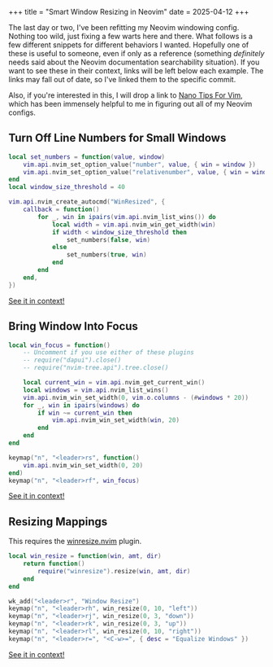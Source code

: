 +++
title = "Smart Window Resizing in Neovim"
date = 2025-04-12
+++

The last day or two, I've been refitting my Neovim windowing config.
Nothing too wild, just fixing a few warts here and there.
What follows is a few different snippets for different behaviors I wanted.
Hopefully one of these is useful to someone, even if only as a reference (something *definitely* needs said about the Neovim documentation searchability situation).
If you want to see these in their context, links will be left below each example.
The links may fall out of date, so I've linked them to the specific commit.

Also, if you're interested in this, I will drop a link to [Nano Tips For Vim](https://nanotipsforvim.prose.sh/), which has been immensely helpful to me in figuring out all of my Neovim configs.

## Turn Off Line Numbers for Small Windows

```lua
local set_numbers = function(value, window)
	vim.api.nvim_set_option_value("number", value, { win = window })
	vim.api.nvim_set_option_value("relativenumber", value, { win = window })
end
local window_size_threshold = 40

vim.api.nvim_create_autocmd("WinResized", {
	callback = function()
		for _, win in ipairs(vim.api.nvim_list_wins()) do
			local width = vim.api.nvim_win_get_width(win)
			if width < window_size_threshold then
				set_numbers(false, win)
			else
				set_numbers(true, win)
			end
		end
	end,
})
```
[See it in context!](https://github.com/brennenputh/dotfiles/blob/cf2246d3eea2f0b1a14ca31be448d00a74fe16ae/nvim/lua/autocmds.lua#L67-L86)

## Bring Window Into Focus

```lua
local win_focus = function()
    -- Uncomment if you use either of these plugins
	-- require("dapui").close()
	-- require("nvim-tree.api").tree.close()

	local current_win = vim.api.nvim_get_current_win()
	local windows = vim.api.nvim_list_wins()
	vim.api.nvim_win_set_width(0, vim.o.columns - (#windows * 20))
	for _, win in ipairs(windows) do
		if win ~= current_win then
			vim.api.nvim_win_set_width(win, 20)
		end
	end
end

keymap("n", "<leader>rs", function()
	vim.api.nvim_win_set_width(0, 20)
end)
keymap("n", "<leader>rf", win_focus)
```
[See it in context!](https://github.com/brennenputh/dotfiles/blob/cf2246d3eea2f0b1a14ca31be448d00a74fe16ae/nvim/lua/keymaps.lua#L50-L73)

## Resizing Mappings

This requires the [winresize.nvim](https://github.com/pogyomo/winresize.nvim) plugin.

```lua
local win_resize = function(win, amt, dir)
	return function()
		require("winresize").resize(win, amt, dir)
	end
end

wk_add("<leader>r", "Window Resize")
keymap("n", "<leader>rh", win_resize(0, 10, "left"))
keymap("n", "<leader>rj", win_resize(0, 3, "down"))
keymap("n", "<leader>rk", win_resize(0, 3, "up"))
keymap("n", "<leader>rl", win_resize(0, 10, "right"))
keymap("n", "<leader>r=", "<C-w>=", { desc = "Equalize Windows" })
```
[See it in context!](https://github.com/brennenputh/dotfiles/blob/cf2246d3eea2f0b1a14ca31be448d00a74fe16ae/nvim/lua/keymaps.lua#L43-L68)
